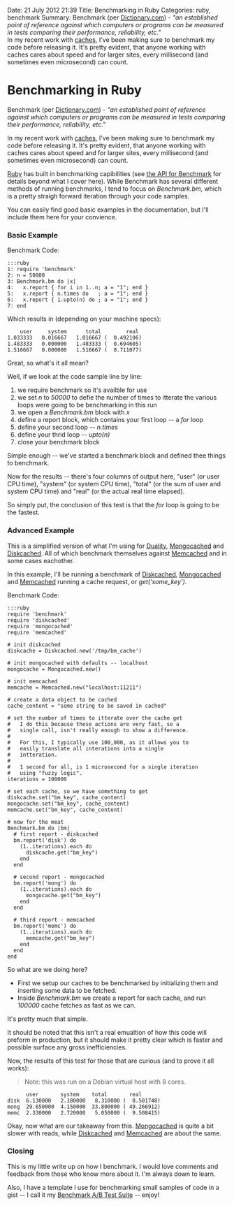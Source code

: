 Date: 21 July 2012 21:39
Title: Benchmarking in Ruby
Categories: ruby, benchmark
Summary: Benchmark (per [Dictionary.com](http://dictionary.reference.com/browse/benchmark)) - *"an established point of reference against which computers or programs can be measured in tests comparing their performance, reliability, etc."* <br> In my recent work with [caches](/tag/cache), I've been making sure to benchmark my code before releasing it. It's pretty evident, that anyone working with caches cares about speed and for larger sites, every millisecond (and sometimes even microsecond) can count.


# Benchmarking in Ruby

Benchmark (per [Dictionary.com](http://dictionary.reference.com/browse/benchmark)) - *"an established point of reference against which computers or programs can be measured in tests comparing their performance, reliability, etc."*

In my recent work with [caches](/caching), I've been making sure to benchmark my code before releasing it. It's pretty evident, that anyone working with caches cares about speed and for larger sites, every millisecond (and sometimes even microsecond) can count.

[Ruby] has built in benchmarking capibilities (see [the API for Benchmark](http://www.ruby-doc.org/stdlib-1.9.3/libdoc/benchmark/rdoc/Benchmark.html) for details beyond what I cover here). While Benchmark has several different methods of running benchmarks, I tend to focus on *Benchmark.bm*, which is a pretty straigh forward iteration through your code samples.

You can easily find good basic examples in the documentation, but I'll include them here for your convience.

### Basic Example

Benchmark Code:

    :::ruby
    1: require 'benchmark'
    2: n = 50000
    3: Benchmark.bm do |x|
    4:   x.report { for i in 1..n; a = "1"; end }
    5:   x.report { n.times do   ; a = "1"; end }
    6:   x.report { 1.upto(n) do ; a = "1"; end }
    7: end


Which results in (depending on your machine specs):

        user     system      total        real
    1.033333   0.016667   1.016667 (  0.492106)
    1.483333   0.000000   1.483333 (  0.694605)
    1.516667   0.000000   1.516667 (  0.711077)


Great, so what's it all mean?

Well, if we look at the code sample line by line:

1. we require benchmark so it's availble for use
2. we set *n* to *50000* to defie the number of times to itterate the various loops were going to be benchmarking in this run
3. we open a *Benchmark.bm* block with *x*
4. define a report block, which contains your first loop -- a *for* loop
5. define your second loop -- *n.times*
6. define your thrid loop -- *upto(n)*
7. close your benchmark block

Simple enough -- we've started a benchmark block and defined thee things to benchmark.

Now for the results -- there's four columns of output here, "user" (or user CPU time), "system" (or system CPU time), "total" (or the sum of user and system CPU time) and "real" (or the actual real time elapsed).

So simply put, the conclusion of this test is that the *for* loop is going to be the fastest.

### Advanced Example

This is a simplified version of what I'm using for [Duality], [Mongocached] and [Diskcached]. All of which benchmark themselves against [Memcached] and in some cases eachother.


In this example, I'll be running a benchmark of [Diskcached], [Mongocached] and [Memcached] running a cache request, or *get('some_key')*.


Benchmark Code:

    :::ruby
    require 'benchmark'
    require 'diskcached'
    require 'mongocached'
    require 'memcached'

    # init diskcached
    diskcache = Diskcached.new('/tmp/bm_cache')

    # init mongocached with defaults -- localhost
    mongocache = Mongocached.new()

    # init memcached
    memcache = Memcached.new("localhost:11211")

    # create a data object to be cached
    cache_content = "some string to be saved in cached"

    # set the number of times to itterate over the cache get
    #   I do this because these actions are very fast, so a
    #   single call, isn't really enough to show a difference.
    #
    #   For this, I typically use 100,000, as it allows you to
    #   easily translate all interations into a single
    #   intteration.
    #
    #   1 second for all, is 1 microsecond for a single iteration
    #   using "fuzzy logic".
    iterations = 100000

    # set each cache, so we have something to get
    diskcache.set("bm_key", cache_content)
    mongocache.set("bm_key", cache_content)
    memcache.set("bm_key", cache_content)

    # now for the meat
    Benchmark.bm do |bm|
      # first report - diskcached
      bm.report('disk') do
        (1..iterations).each do
          diskcache.get("bm_key")
        end
      end

      # second report - mongocached
      bm.report('mong') do
        (1..iterations).each do
          mongocache.get("bm_key")
        end
      end

      # third report - memcached
      bm.report('memc') do
        (1..iterations).each do
          memcache.get("bm_key")
        end
      end
    end


So what are we doing here?

* First we setup our caches to be benchmarked by initializing them and inserting some data to be fetched.
* Inside *Benchmark.bm* we create a report for each cache, and run *100000* cache fetches as fast as we can.

It's pretty much that simple.

It should be noted that this isn't a real emualtion of how this code will preform in production, but it should make it pretty clear which is faster and possible surface any gross inefficiencies.


Now, the results of this test for those that are curious (and to prove it all works):
> Note: this was run on a Debian virtual host with 8 cores.


          user       system    total       real
    disk  6.130000   2.180000   8.310000 (  8.501748)
    mong  29.650000  4.150000  33.800000 ( 49.266912)
    memc  2.330000   2.720000   5.050000 (  9.508415)


Okay, now what are our takeaway from this. [Mongocached] is quite a bit slower with reads, while [Diskcached] and [Memcached] are about the same.


### Closing

This is my little write up on how I benchmark. I would love comments and feedback from those who know more about it. I'm always down to learn.

Also, I have a template I use for benchmarking small samples of code in a gist -- I call it my [Benchmark A/B Test Suite](https://gist.github.com/3157875) -- enjoy!


[Ruby]: /ruby
[Duality]: /duality-two-caches-at-once
[Mongocached]: /mongocached-simple-cache-using-mongodb
[Diskcached]: /diskcached-simple-disk-cacheing-for-ruby
[Memcached]: http://memcached.org/
